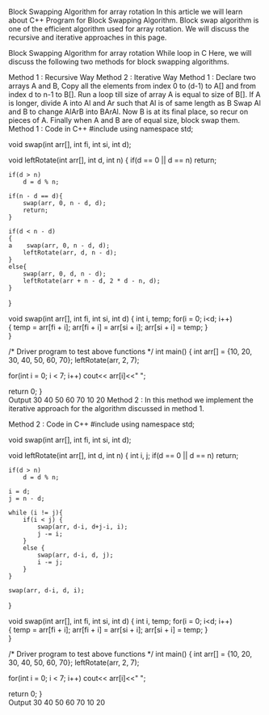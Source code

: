 Block Swapping Algorithm for array rotation
In this article we will learn about C++ Program for Block Swapping Algorithm. Block swap algorithm is one of the efficient algorithm used for array rotation. We will discuss the recursive and iterative approaches in this page.

Block Swapping Algorithm for array rotation
While loop in C
Here, we will discuss the following two methods for block swapping algorithms.

Method 1 : Recursive Way
Method 2 : Iterative Way
Method 1 :
Declare two arrays A and B,
Copy all the elements from index 0 to (d-1) to A[] and from index d to n-1 to B[].
Run a loop till size of array A is equal to size of B[].
If A is longer, divide A into Al and Ar such that Al is of same length as B Swap Al and B to change AlArB into BArAl.
Now B is at its final place, so recur on pieces of A. 
Finally when A and B are of equal size, block swap them.
Method 1 : Code in C++
#include<iostream>
using namespace std;

void swap(int arr[], int fi, int si, int d);
 
void leftRotate(int arr[], int d, int n)
{
    if(d == 0 || d == n)
        return;
    
    if(d > n)
        d = d % n;
    
    if(n - d == d){
        swap(arr, 0, n - d, d);
        return;
    }
         
    if(d < n - d)
    {
    a    swap(arr, 0, n - d, d);
        leftRotate(arr, d, n - d);    
    }
    else{
        swap(arr, 0, d, n - d);
        leftRotate(arr + n - d, 2 * d - n, d);
    }
}
 

void swap(int arr[], int fi, int si, int d)
{
   int i, temp;
   for(i = 0; i<d; i++)  
   {
     temp = arr[fi + i];
     arr[fi + i] = arr[si + i];
     arr[si + i] = temp;
   }    
}    
 
/* Driver program to test above functions */
int main()
{
   int arr[] = {10, 20, 30, 40, 50, 60, 70};
   leftRotate(arr, 2, 7);
   
   for(int i = 0; i < 7; i++)
    cout<< arr[i]<<" ";
   
   return 0;
}   
Output
30 40 50 60 70 10 20
Method 2 :
In this method we implement the iterative approach for the algorithm discussed in method 1.

Method 2 : Code in C++
#include<iostream>
using namespace std;

void swap(int arr[], int fi, int si, int d);
 
void leftRotate(int arr[], int d, int n)
{
    int i, j;
    if(d == 0 || d == n)
        return;
  
    if(d > n)
        d = d % n;
    
    i = d;
    j = n - d;
    
    while (i != j){
        if(i < j) {
            swap(arr, d-i, d+j-i, i);
            j -= i;
        }
        else {
            swap(arr, d-i, d, j);
            i -= j;
        }
    }
  
    swap(arr, d-i, d, i);
}
 

void swap(int arr[], int fi, int si, int d)
{
   int i, temp;
   for(i = 0; i<d; i++)  
   {
     temp = arr[fi + i];
     arr[fi + i] = arr[si + i];
     arr[si + i] = temp;
   }    
}    
 
/* Driver program to test above functions */
int main()
{
   int arr[] = {10, 20, 30, 40, 50, 60, 70};
   leftRotate(arr, 2, 7);
   
   for(int i = 0; i < 7; i++)
    cout<< arr[i]<<" ";
   
   return 0;
}   
Output
30 40 50 60 70 10 20
